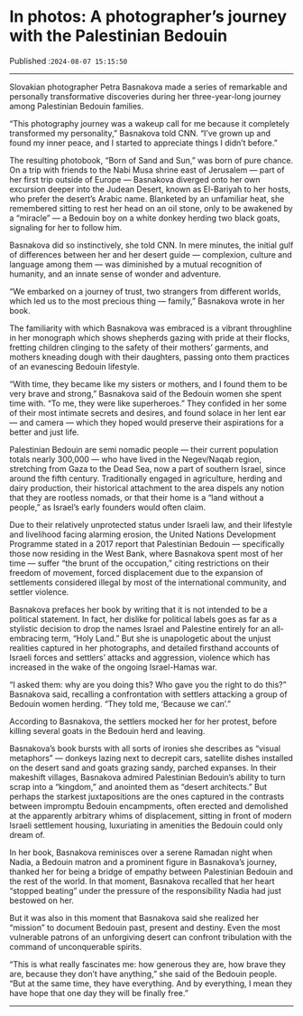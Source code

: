 # In photos: A photographer’s journey with the Palestinian Bedouin

Published :`2024-08-07 15:15:50`

---

Slovakian photographer Petra Basnakova made a series of remarkable and personally transformative discoveries during her three-year-long journey among Palestinian Bedouin families.

“This photography journey was a wakeup call for me because it completely transformed my personality,” Basnakova told CNN. “I’ve grown up and found my inner peace, and I started to appreciate things I didn’t before.”

The resulting photobook, “Born of Sand and Sun,” was born of pure chance. On a trip with friends to the Nabi Musa shrine east of Jerusalem — part of her first trip outside of Europe — Basnakova diverged onto her own excursion deeper into the Judean Desert, known as El-Bariyah to her hosts, who prefer the desert’s Arabic name. Blanketed by an unfamiliar heat, she remembered sitting to rest her head on an oil stone, only to be awakened by a “miracle” — a Bedouin boy on a white donkey herding two black goats, signaling for her to follow him.

Basnakova did so instinctively, she told CNN. In mere minutes, the initial gulf of differences between her and her desert guide — complexion, culture and language among them — was diminished by a mutual recognition of humanity, and an innate sense of wonder and adventure.

“We embarked on a journey of trust, two strangers from different worlds, which led us to the most precious thing — family,” Basnakova wrote in her book.

The familiarity with which Basnakova was embraced is a vibrant throughline in her monograph which shows shepherds gazing with pride at their flocks, fretting children clinging to the safety of their mothers’ garments, and mothers kneading dough with their daughters, passing onto them practices of an evanescing Bedouin lifestyle.

“With time, they became like my sisters or mothers, and I found them to be very brave and strong,” Basnakova said of the Bedouin women she spent time with. “To me, they were like superheroes.” They confided in her some of their most intimate secrets and desires, and found solace in her lent ear — and camera — which they hoped would preserve their aspirations for a better and just life.

Palestinian Bedouin are semi nomadic people — their current population totals nearly 300,000 — who have lived in the Negev/Naqab region, stretching from Gaza to the Dead Sea, now a part of southern Israel, since around the fifth century. Traditionally engaged in agriculture, herding and dairy production, their historical attachment to the area dispels any notion that they are rootless nomads, or that their home is a “land without a people,” as Israel’s early founders would often claim.

Due to their relatively unprotected status under Israeli law, and their lifestyle and livelihood facing alarming erosion, the United Nations Development Programme stated in a 2017 report that Palestinian Bedouin — specifically those now residing in the West Bank, where Basnakova spent most of her time — suffer “the brunt of the occupation,” citing restrictions on their freedom of movement, forced displacement due to the expansion of settlements considered illegal by most of the international community, and settler violence.

Basnakova prefaces her book by writing that it is not intended to be a political statement. In fact, her dislike for political labels goes as far as a stylistic decision to drop the names Israel and Palestine entirely for an all-embracing term, “Holy Land.” But she is unapologetic about the unjust realities captured in her photographs, and detailed firsthand accounts of Israeli forces and settlers’ attacks and aggression, violence which has increased in the wake of the ongoing Israel-Hamas war.

“I asked them: why are you doing this? Who gave you the right to do this?” Basnakova said, recalling a confrontation with settlers attacking a group of Bedouin women herding. “They told me, ‘Because we can’.”

According to Basnakova, the settlers mocked her for her protest, before killing several goats in the Bedouin herd and leaving.

Basnakova’s book bursts with all sorts of ironies she describes as “visual metaphors” — donkeys lazing next to decrepit cars, satellite dishes installed on the desert sand and goats grazing sandy, parched expanses. In their makeshift villages, Basnakova admired Palestinian Bedouin’s ability to turn scrap into a “kingdom,” and anointed them as “desert architects.” But perhaps the starkest juxtapositions are the ones captured in the contrasts between impromptu Bedouin encampments, often erected and demolished at the apparently arbitrary whims of displacement, sitting in front of modern Israeli settlement housing, luxuriating in amenities the Bedouin could only dream of.

In her book, Basnakova reminisces over a serene Ramadan night when Nadia, a Bedouin matron and a prominent figure in Basnakova’s journey, thanked her for being a bridge of empathy between Palestinian Bedouin and the rest of the world. In that moment, Basnakova recalled that her heart “stopped beating” under the pressure of the responsibility Nadia had just bestowed on her.

But it was also in this moment that Basnakova said she realized her “mission” to document Bedouin past, present and destiny. Even the most vulnerable patrons of an unforgiving desert can confront tribulation with the command of unconquerable spirits.

“This is what really fascinates me: how generous they are, how brave they are, because they don’t have anything,” she said of the Bedouin people. “But at the same time, they have everything. And by everything, I mean they have hope that one day they will be finally free.”

---

